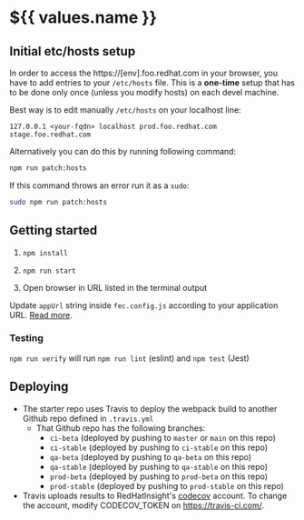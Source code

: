 # ${{ values.name }}

## Initial etc/hosts setup

In order to access the https://[env].foo.redhat.com in your browser, you have to add entries to your `/etc/hosts` file. This is a **one-time** setup that has to be done only once (unless you modify hosts) on each devel machine.

Best way is to edit manually `/etc/hosts` on your localhost line:

```
127.0.0.1 <your-fqdn> localhost prod.foo.redhat.com stage.foo.redhat.com
```

Alternatively you can do this by running following command:
```bash
npm run patch:hosts
```

If this command throws an error run it as a `sudo`:
```bash
sudo npm run patch:hosts
```

## Getting started

1. ```npm install```

2. ```npm run start```

3. Open browser in URL listed in the terminal output

Update `appUrl` string inside `fec.config.js` according to your application URL. [Read more](http://front-end-docs-insights.apps.ocp4.prod.psi.redhat.com/ui-onboarding/fec-binary#TODO:documentalloptions).

### Testing

`npm run verify` will run `npm run lint` (eslint) and `npm test` (Jest)

## Deploying

- The starter repo uses Travis to deploy the webpack build to another Github repo defined in `.travis.yml`
  - That Github repo has the following branches:
    - `ci-beta` (deployed by pushing to `master` or `main` on this repo)
    - `ci-stable` (deployed by pushing to `ci-stable` on this repo)
    - `qa-beta` (deployed by pushing to `qa-beta` on this repo)
    - `qa-stable` (deployed by pushing to `qa-stable` on this repo)
    - `prod-beta` (deployed by pushing to `prod-beta` on this repo)
    - `prod-stable` (deployed by pushing to `prod-stable` on this repo)
- Travis uploads results to RedHatInsight's [codecov](https://codecov.io) account. To change the account, modify CODECOV_TOKEN on https://travis-ci.com/.
